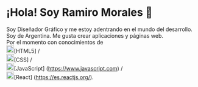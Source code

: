 # ¡Hola! Soy Ramiro Morales 👋

Soy Diseñador Gráfico y me estoy adentrando en el mundo del desarrollo.
<br>Soy de Argentina. Me gusta crear aplicaciones y páginas web.
<br>Por el momento con conocimientos de
<br><img src="https://cdn-icons-png.flaticon.com/512/1216/1216733.png" width="20">[HTML5] / 
<br><img src="https://www.kindpng.com/picc/m/464-4640184_css3-png-download-css-icon-transparent-png.png" width="20">[CSS] /
<br><img src="https://cdn.icon-icons.com/icons2/2415/PNG/512/javascript_original_logo_icon_146455.png" width="20">[JavaScript] (https://www.javascript.com) /
<br><img src="https://png2.cleanpng.com/sh/66afe664a32b42a5056e7e7725f0180d/L0KzQYm3VcEzN5ZofZH0aYP2gLBuTgJmaZR5RdxqdnH2c8PwkQQudJpnitN7eT3qecXvlfIuPZJrT6JuM3O4c4i6hMUvPWM4UaMBNEi0RYO9UcQxPGg7S6kDNz7zfri=/kisspng-react-javascript-library-github-5af70e3c5c73d5.5239164815261404763787.png" width="20">[React] (https://es.reactjs.org/).
